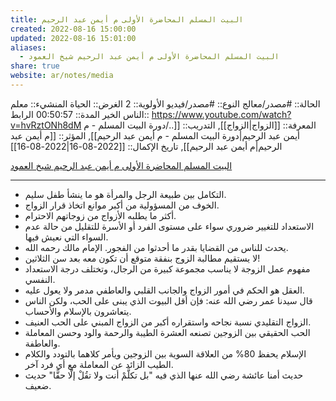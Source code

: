 ```yaml
---
title: البيت المسلم المحاضرة الأولى م أيمن عبد الرحيم
created: 2022-08-16 15:00:00
updated: 2022-08-16 15:01:00
aliases:
  - البيت المسلم المحاضرة الأولى م أيمن عبد الرحيم شيخ العمود
share: true
website: ar/notes/media
---
```


الحالة:: #مصدر/معالج
النوع:: #مصدر/فيديو
اﻷولوية:: 2
الغرض:: الحياة
المنشيء:: معلم الناس الخير
المدة:: 00:50:57
الرابط:: <https://www.youtube.com/watch?v=hvRztONh8dM>
المعرفة:: [[الزواج|الزواج]],
التدريب:: [[../دورة البيت المسلم - م أيمن عبد الرحيم|دورة البيت المسلم - م أيمن عبد الرحيم]],
المؤثر:: [[م أيمن عبد الرحيم|م أيمن عبد الرحيم]],
تاريخ اﻹكمال::  [[2022-08-16|2022-08-16]]

[البيت المسلم المحاضرة الأولى م أيمن عبد الرحيم شيخ العمود](https://www.youtube.com/watch?v=hvRztONh8dM)

---

- التكامل بين طبيعة الرجل والمرأة هو ما ينشأ طفل سليم.
- الخوف من المسؤولية من أكبر موانع اتخاذ قرار الزواج.
- أكثر ما يطلبه الأزواج من زوجاتهم الاحترام.
- الاستعداد للتغيير ضروري سواء على مستوى الفرد أو الأسرة للتقليل من حالة عدم السواء التي نعيش فيها.
- يحدث للناس من القضايا بقدر ما أحدثوا من الفجور. الإمام مالك رحمه الله.
- لا يستقيم مطالبة الزوج بنفقة متوقع أن تكون معه بعد سن الثلاثين!
- مفهوم عمل الزوجة لا يناسب مجموعة كبيرة من الرجال، وتختلف درجة الاستعداد النفسي.
- العقل هو الحكم في أمور الزواج والجانب القلبي والعاطفي مدمر ولا يعول عليه.
- قال سيدنا عمر رضي الله عنه: فإن أقل البيوت الذي يبنى على الحب، ولكن الناس يتعاشرون بالإسلام والأحساب.
- الزواج التقليدي نسبة نجاحه واستقراره أكبر من الزواج المبني على الحب العنيف.
- الحب الحقيقي بين الزوجين تصنعه العشرة الطيبة والرحمة والود وحسن المعاملة والعاطفة.
- الإسلام يحفظ 80% من العلاقة السوية بين الزوجين ويأمر كلاهما بالتودد والكلام الطيب الزائد عن المعاملة مع أي فرد آخر.
- حديث أمنا عائشة رضي الله عنها الذي فيه "بل تكلَّمْ أنت ولا تقُلْ إلَّا حقًّا" حديث ضعيف.
